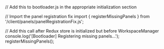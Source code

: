 
// Add this to bootloader.js in the appropriate initialization section

// Import the panel registration fix
import { registerMissingPanels } from '/client/panels/panelRegistrationFix.js';

// Add this call after Redux store is initialized but before WorkspaceManager
console.log('[Bootloader] Registering missing panels...');
registerMissingPanels();
